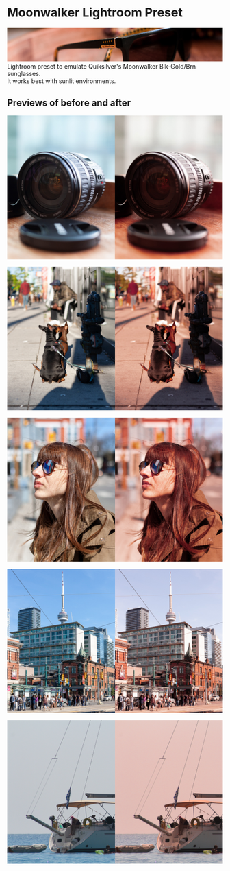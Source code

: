 # Moonwalker Lightroom Preset
![Alt text](previews/sunglasses.jpg?raw=true "Quicksilver Moonwalker")
Lightroom preset to emulate Quiksilver's Moonwalker Blk-Gold/Brn sunglasses.  
It works best with sunlit environments.

## Previews of before and after

![Alt text](previews/04.jpg?raw=true "Lens")

![Alt text](previews/01.jpg?raw=true "Dogs")

![Alt text](previews/03.jpg?raw=true "Profile")

![Alt text](previews/02.jpg?raw=true "City")

![Alt text](previews/05.jpg?raw=true "Boat")
